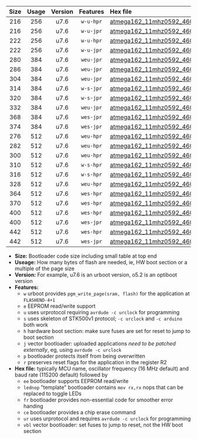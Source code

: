 |Size|Usage|Version|Features|Hex file|
|:-:|:-:|:-:|:-:|:--|
|216|256|u7.6|`w-u-hpr`|[atmega162_11mhz0592_460800bps_ur.hex](https://raw.githubusercontent.com/stefanrueger/urboot/main/atmega162_11mhz0592_460800bps_ur.hex)|
|216|256|u7.6|`w-u-jpr`|[atmega162_11mhz0592_460800bps_ur_vbl.hex](https://raw.githubusercontent.com/stefanrueger/urboot/main/atmega162_11mhz0592_460800bps_ur_vbl.hex)|
|222|256|u7.6|`w-u-hpr`|[atmega162_11mhz0592_460800bps_lednop_ur.hex](https://raw.githubusercontent.com/stefanrueger/urboot/main/atmega162_11mhz0592_460800bps_lednop_ur.hex)|
|222|256|u7.6|`w-u-jpr`|[atmega162_11mhz0592_460800bps_lednop_ur_vbl.hex](https://raw.githubusercontent.com/stefanrueger/urboot/main/atmega162_11mhz0592_460800bps_lednop_ur_vbl.hex)|
|280|384|u7.6|`weu-jpr`|[atmega162_11mhz0592_460800bps_ee_ur_vbl.hex](https://raw.githubusercontent.com/stefanrueger/urboot/main/atmega162_11mhz0592_460800bps_ee_ur_vbl.hex)|
|286|384|u7.6|`weu-jpr`|[atmega162_11mhz0592_460800bps_ee_lednop_ur_vbl.hex](https://raw.githubusercontent.com/stefanrueger/urboot/main/atmega162_11mhz0592_460800bps_ee_lednop_ur_vbl.hex)|
|304|384|u7.6|`weu-jpr`|[atmega162_11mhz0592_460800bps_ee_lednop_fr_ur_vbl.hex](https://raw.githubusercontent.com/stefanrueger/urboot/main/atmega162_11mhz0592_460800bps_ee_lednop_fr_ur_vbl.hex)|
|314|384|u7.6|`w-s-jpr`|[atmega162_11mhz0592_460800bps_vbl.hex](https://raw.githubusercontent.com/stefanrueger/urboot/main/atmega162_11mhz0592_460800bps_vbl.hex)|
|320|384|u7.6|`w-s-jpr`|[atmega162_11mhz0592_460800bps_lednop_vbl.hex](https://raw.githubusercontent.com/stefanrueger/urboot/main/atmega162_11mhz0592_460800bps_lednop_vbl.hex)|
|332|384|u7.6|`weu-jpr`|[atmega162_11mhz0592_460800bps_ee_lednop_fr_ce_ur_vbl.hex](https://raw.githubusercontent.com/stefanrueger/urboot/main/atmega162_11mhz0592_460800bps_ee_lednop_fr_ce_ur_vbl.hex)|
|368|384|u7.6|`wes-jpr`|[atmega162_11mhz0592_460800bps_ee_vbl.hex](https://raw.githubusercontent.com/stefanrueger/urboot/main/atmega162_11mhz0592_460800bps_ee_vbl.hex)|
|374|384|u7.6|`wes-jpr`|[atmega162_11mhz0592_460800bps_ee_lednop_vbl.hex](https://raw.githubusercontent.com/stefanrueger/urboot/main/atmega162_11mhz0592_460800bps_ee_lednop_vbl.hex)|
|276|512|u7.6|`weu-hpr`|[atmega162_11mhz0592_460800bps_ee_ur.hex](https://raw.githubusercontent.com/stefanrueger/urboot/main/atmega162_11mhz0592_460800bps_ee_ur.hex)|
|282|512|u7.6|`weu-hpr`|[atmega162_11mhz0592_460800bps_ee_lednop_ur.hex](https://raw.githubusercontent.com/stefanrueger/urboot/main/atmega162_11mhz0592_460800bps_ee_lednop_ur.hex)|
|300|512|u7.6|`weu-hpr`|[atmega162_11mhz0592_460800bps_ee_lednop_fr_ur.hex](https://raw.githubusercontent.com/stefanrueger/urboot/main/atmega162_11mhz0592_460800bps_ee_lednop_fr_ur.hex)|
|310|512|u7.6|`w-s-hpr`|[atmega162_11mhz0592_460800bps.hex](https://raw.githubusercontent.com/stefanrueger/urboot/main/atmega162_11mhz0592_460800bps.hex)|
|316|512|u7.6|`w-s-hpr`|[atmega162_11mhz0592_460800bps_lednop.hex](https://raw.githubusercontent.com/stefanrueger/urboot/main/atmega162_11mhz0592_460800bps_lednop.hex)|
|328|512|u7.6|`weu-hpr`|[atmega162_11mhz0592_460800bps_ee_lednop_fr_ce_ur.hex](https://raw.githubusercontent.com/stefanrueger/urboot/main/atmega162_11mhz0592_460800bps_ee_lednop_fr_ce_ur.hex)|
|364|512|u7.6|`wes-hpr`|[atmega162_11mhz0592_460800bps_ee.hex](https://raw.githubusercontent.com/stefanrueger/urboot/main/atmega162_11mhz0592_460800bps_ee.hex)|
|370|512|u7.6|`wes-hpr`|[atmega162_11mhz0592_460800bps_ee_lednop.hex](https://raw.githubusercontent.com/stefanrueger/urboot/main/atmega162_11mhz0592_460800bps_ee_lednop.hex)|
|400|512|u7.6|`wes-hpr`|[atmega162_11mhz0592_460800bps_ee_lednop_fr.hex](https://raw.githubusercontent.com/stefanrueger/urboot/main/atmega162_11mhz0592_460800bps_ee_lednop_fr.hex)|
|400|512|u7.6|`wes-jpr`|[atmega162_11mhz0592_460800bps_ee_lednop_fr_vbl.hex](https://raw.githubusercontent.com/stefanrueger/urboot/main/atmega162_11mhz0592_460800bps_ee_lednop_fr_vbl.hex)|
|442|512|u7.6|`wes-hpr`|[atmega162_11mhz0592_460800bps_ee_lednop_fr_ce.hex](https://raw.githubusercontent.com/stefanrueger/urboot/main/atmega162_11mhz0592_460800bps_ee_lednop_fr_ce.hex)|
|442|512|u7.6|`wes-jpr`|[atmega162_11mhz0592_460800bps_ee_lednop_fr_ce_vbl.hex](https://raw.githubusercontent.com/stefanrueger/urboot/main/atmega162_11mhz0592_460800bps_ee_lednop_fr_ce_vbl.hex)|

- **Size:** Bootloader code size including small table at top end
- **Useage:** How many bytes of flash are needed, ie, HW boot section or a multiple of the page size
- **Version:** For example, u7.6 is an urboot version, o5.2 is an optiboot version
- **Features:**
  + `w` urboot provides `pgm_write_page(sram, flash)` for the application at `FLASHEND-4+1`
  + `e` EEPROM read/write support
  + `u` uses urprotocol requiring `avrdude -c urclock` for programming
  + `s` uses skeleton of STK500v1 protocol; `-c urclock` and `-c arduino` both work
  + `h` hardware boot section: make sure fuses are set for reset to jump to boot section
  + `j` vector bootloader: uploaded applications *need to be patched externally*, eg, using `avrdude -c urclock`
  + `p` bootloader protects itself from being overwritten
  + `r` preserves reset flags for the application in the register R2
- **Hex file:** typically MCU name, oscillator frequency (16 MHz default) and baud rate (115200 default) followed by
  + `ee` bootloader supports EEPROM read/write
  + `lednop` "template" bootloader contains `mov rx,rx` nops that can be replaced to toggle LEDs
  + `fr` bootloader provides non-essential code for smoother error handing
  + `ce` bootloader provides a chip erase command
  + `ur` uses urprotocol and requires `avrdude -c urclock` for programming
  + `vbl` vector bootloader: set fuses to jump to reset, not the HW boot section
